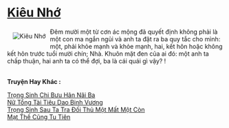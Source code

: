 <a href="https://truyentiki.com/kieu-nho.31818/" title="Kiêu Nhớ"><h1>Kiêu Nhớ</h1></a><div style="display:table"><img align="right" style="float: left; padding: 10px;" src="https://truyentiki.com/a/img/str/src/31818.jpg" alt="Kiêu Nhớ">Đêm mười một từ cơn ác mộng đã quyết định không phải là một con ma ngắn ngủi và anh ta đặt ra ba quy tắc cho mình: một, phải khỏe mạnh và khỏe mạnh, hai, kết hôn hoặc không kết hôn trước tuổi mười chín; Nhà. Khuôn mặt đen của ai đó: một anh ta chấp thuận, hai anh ta có thể đợi, ba là cái quái gì vậy? !</div><p><br><b>Truyện Hay Khác :</b></p><a href="https://truyentiki.com/trong-sinh-chi-buu-han-nai-ba.31817/" alt="Trọng Sinh Chi Bưu Hãn Nãi Ba">Trọng Sinh Chi Bưu Hãn Nãi Ba</a><br/><a href="https://github.com/nownovels/top500/tree/master/truyenhay/33745/" alt="Nữ Tổng Tài Tiêu Dao Binh Vương">Nữ Tổng Tài Tiêu Dao Binh Vương</a><br/><a href="https://wikitruyen.wordpress.com/2020/06/23/trong-sinh-sau-ta-tra-doi-thu-mot-mat-mot-con/" alt="Trọng Sinh Sau Ta Tra Đối Thủ Một Mất Một Còn">Trọng Sinh Sau Ta Tra Đối Thủ Một Mất Một Còn</a><br/><a href="https://github.com/nownovels/truyenhay/tree/master/truyenhay/30669/README.md" alt="Mạt Thế Cũng Tu Tiên">Mạt Thế Cũng Tu Tiên</a><br/>